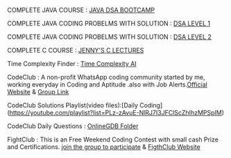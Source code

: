 COMPLETE JAVA COURSE : [JAVA DSA BOOTCAMP](https://youtube.com/playlist?list=PL9gnSGHSqcnr_DxHsP7AW9ftq0AtAyYqJ&feature=shared)

COMPLETE JAVA CODING PROBELMS WITH SOLUTION : [DSA LEVEL 1](https://youtube.com/playlist?list=PL-Jc9J83PIiFj7YSPl2ulcpwy-mwj1SSk&feature=shared)

COMPLETE JAVA CODING PROBELMS WITH SOLUTION : [DSA LEVEL 2](https://youtube.com/playlist?list=PL-Jc9J83PIiE-181crLG1xSIWhTGKFiMY&feature=shared)

COMPLETE C COURSE : [JENNY'S C LECTURES](https://youtube.com/playlist?list=PLdo5W4Nhv31a8UcMN9-35ghv8qyFWD9_S&feature=shared)

Time Complexity Finder : [Time Complexity AI](https://www.timecomplexity.ai/?id=fa489316-923e-4eb4-bb71-48f2413f9e9d)

CodeClub : A non-profit WhatsApp coding community started by me, working everyday in Coding and Aptitude .also with Job Alerts.[Official Website](https://codeclub.jatinkishore.repl.co/index.html) & [Group Link](https://chat.whatsapp.com/IWa8mKJ4RGE27RbqQy4XRg)

CodeClub Solutions Playlist(video files):[Daily Coding]
(https://youtube.com/playlist?list=PLz-zAvuE-NlRJ7I3JFClScZhIhzMPSpIM)

CodeClub Daily Questions : [OnlineGDB Folder](https://onlinegdb.com/AyXcLocAz)

FightClub : This is an Free Weekend Coding Contest with small cash Prize and Certifications. [join the group to participate](https://chat.whatsapp.com/CiFXBOUzmIy2SANVYletsQ)  &  [FigthClub Website](https://fightclub.jatinkishore.repl.co/)

